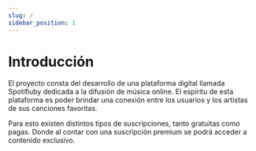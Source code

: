 ```yaml
---
slug: /
sidebar_position: 1
---
```


# Introducción

El proyecto consta  del desarrollo de una plataforma digital llamada Spotifiuby dedicada a la difusión de música online. El espíritu de esta plataforma es poder brindar una conexión entre los usuarios y los artistas de sus canciones favoritas.

Para esto existen distintos tipos de suscripciones, tanto gratuitas como pagas. Donde al contar con una suscripción premium se podrá acceder a contenido exclusivo.
